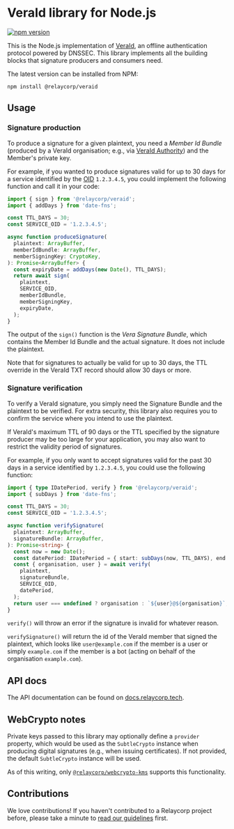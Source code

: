 # VeraId library for Node.js

[![npm version](https://badge.fury.io/js/@relaycorp%2Fveraid.svg)](https://www.npmjs.com/package/@relaycorp/veraid)

This is the Node.js implementation of [VeraId](https://veraid.net), an offline authentication protocol powered by DNSSEC. This library implements all the building blocks that signature producers and consumers need.

The latest version can be installed from NPM:

```shell
npm install @relaycorp/veraid
```

## Usage

### Signature production

To produce a signature for a given plaintext, you need a _Member Id Bundle_ (produced by a VeraId organisation; e.g., via [VeraId Authority](https://github.com/relaycorp/veraid-authority)) and the Member's private key.

For example, if you wanted to produce signatures valid for up to 30 days for a service identified by the [OID](https://en.wikipedia.org/wiki/Object_identifier) `1.2.3.4.5`, you could implement the following function and call it in your code:

```typescript
import { sign } from '@relaycorp/veraid';
import { addDays } from 'date-fns';

const TTL_DAYS = 30;
const SERVICE_OID = '1.2.3.4.5';

async function produceSignature(
  plaintext: ArrayBuffer,
  memberIdBundle: ArrayBuffer,
  memberSigningKey: CryptoKey,
): Promise<ArrayBuffer> {
  const expiryDate = addDays(new Date(), TTL_DAYS);
  return await sign(
    plaintext,
    SERVICE_OID,
    memberIdBundle,
    memberSigningKey,
    expiryDate,
  );
}
```

The output of the `sign()` function is the _Vera Signature Bundle_, which contains the Member Id Bundle and the actual signature. It does not include the plaintext.

Note that for signatures to actually be valid for up to 30 days, the TTL override in the VeraId TXT record should allow 30 days or more.

### Signature verification

To verify a VeraId signature, you simply need the Signature Bundle and the plaintext to be verified. For extra security, this library also requires you to confirm the service where you intend to use the plaintext.

If VeraId's maximum TTL of 90 days or the TTL specified by the signature producer may be too large for your application, you may also want to restrict the validity period of signatures.

For example, if you only want to accept signatures valid for the past 30 days in a service identified by `1.2.3.4.5`, you could use the following function:

```typescript
import { type IDatePeriod, verify } from '@relaycorp/veraid';
import { subDays } from 'date-fns';

const TTL_DAYS = 30;
const SERVICE_OID = '1.2.3.4.5';

async function verifySignature(
  plaintext: ArrayBuffer,
  signatureBundle: ArrayBuffer,
): Promise<string> {
  const now = new Date();
  const datePeriod: IDatePeriod = { start: subDays(now, TTL_DAYS), end: now };
  const { organisation, user } = await verify(
    plaintext,
    signatureBundle,
    SERVICE_OID,
    datePeriod,
  );
  return user === undefined ? organisation : `${user}@${organisation}`;
}
```

`verify()` will throw an error if the signature is invalid for whatever reason.

`verifySignature()` will return the id of the VeraId member that signed the plaintext, which looks like `user@example.com` if the member is a user or simply `example.com` if the member is a bot (acting on behalf of the organisation `example.com`).

## API docs

The API documentation can be found on [docs.relaycorp.tech](https://docs.relaycorp.tech/veraid-js/).

## WebCrypto notes

Private keys passed to this library may optionally define a `provider` property, which would be used as the `SubtleCrypto` instance when producing digital signatures (e.g., when issuing certificates). If not provided, the default `SubtleCrypto` instance will be used.

As of this writing, only [`@relaycorp/webcrypto-kms`](https://www.npmjs.com/package/@relaycorp/webcrypto-kms) supports this functionality.

## Contributions

We love contributions! If you haven't contributed to a Relaycorp project before, please take a minute to [read our guidelines](https://github.com/relaycorp/.github/blob/master/CONTRIBUTING.md) first.
